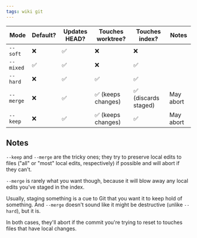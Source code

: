 ```yaml
---
tags: wiki git
---
```


| Mode | Default? | Updates HEAD? | Touches worktree? | Touches index? | Notes |
| --- | --- | --- | --- | --- | --- |
| `--soft` | ❌ | ✅ | ❌ | ❌ |  |
| `--mixed` | ✅ | ✅ | ❌ | ✅ |  |
| `--hard` | ❌ | ✅ | ✅ | ✅ |  |
| `--merge` | ❌ | ✅ | ✅ (keeps changes) | ✅ (discards staged) | May abort |
| `--keep` | ❌ | ✅ | ✅ (keeps changes) | ✅ | May abort |

## Notes

`--keep` and `--merge` are the tricky ones; they try to preserve local edits to files ("all" or "most" local edits, respectively) if possible and will abort if they can't.

`--merge` is rarely what you want though, because it will blow away any local edits you've staged in the index.

Usually, staging something is a cue to Git that you want it to keep hold of something. And `--merge` doesn't sound like it might be destructive (unlike `--hard`), but it is.

In both cases, they'll abort if the commit you're trying to reset to touches files that have local changes.
